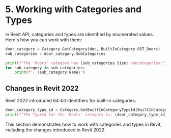 # 5. Working with Categories and Types

In Revit API, categories and types are identified by enumerated values. Here's how you can work with them:

```python
door_category = Category.GetCategory(doc, BuiltInCategory.OST_Doors)
sub_categories = door_category.SubCategories

print(f"The 'Doors' category has {sub_categories.Size} subcategories:")
for sub_category in sub_categories:
    print(f"- {sub_category.Name}")
```

## Changes in Revit 2022

Revit 2022 introduced 64-bit identifiers for built-in categories:

```python
door_category_type_id = Category.GetBuiltInCategoryTypeId(BuiltInCategory.OST_Doors)
print(f"The TypeId for the 'Doors' category is: {door_category_type_id}")
```

This section demonstrates how to work with categories and types in Revit, including the changes introduced in Revit 2022.
